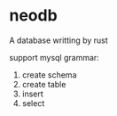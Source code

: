 # neodb
A database writting by rust  

support mysql grammar:
1. create schema
2. create table
3. insert 
4. select 
